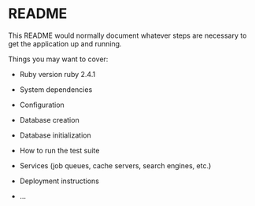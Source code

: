# README

This README would normally document whatever steps are necessary to get the
application up and running.

Things you may want to cover:

* Ruby version
ruby 2.4.1

* System dependencies

* Configuration

* Database creation

* Database initialization

* How to run the test suite

* Services (job queues, cache servers, search engines, etc.)

* Deployment instructions

* ...

